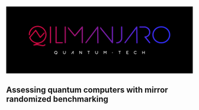 ![CDL 2021 Cohort Project](logo.jpg)
## Assessing quantum computers with mirror randomized benchmarking
